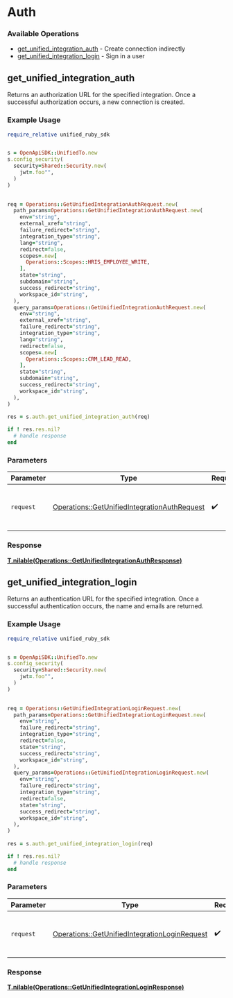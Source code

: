 # Auth


### Available Operations

* [get_unified_integration_auth](#get_unified_integration_auth) - Create connection indirectly
* [get_unified_integration_login](#get_unified_integration_login) - Sign in a user

## get_unified_integration_auth

Returns an authorization URL for the specified integration.  Once a successful authorization occurs, a new connection is created.

### Example Usage

```ruby
require_relative unified_ruby_sdk


s = OpenApiSDK::UnifiedTo.new
s.config_security(
  security=Shared::Security.new(
    jwt=.foo"",
  )
)

   
req = Operations::GetUnifiedIntegrationAuthRequest.new(
  path_params=Operations::GetUnifiedIntegrationAuthRequest.new(
    env="string",
    external_xref="string",
    failure_redirect="string",
    integration_type="string",
    lang="string",
    redirect=false,
    scopes=.new[
      Operations::Scopes::HRIS_EMPLOYEE_WRITE,
    ],
    state="string",
    subdomain="string",
    success_redirect="string",
    workspace_id="string",
  ),
  query_params=Operations::GetUnifiedIntegrationAuthRequest.new(
    env="string",
    external_xref="string",
    failure_redirect="string",
    integration_type="string",
    lang="string",
    redirect=false,
    scopes=.new[
      Operations::Scopes::CRM_LEAD_READ,
    ],
    state="string",
    subdomain="string",
    success_redirect="string",
    workspace_id="string",
  ),
)
    
res = s.auth.get_unified_integration_auth(req)

if ! res.res.nil?
  # handle response
end

```

### Parameters

| Parameter                                                                                                   | Type                                                                                                        | Required                                                                                                    | Description                                                                                                 |
| ----------------------------------------------------------------------------------------------------------- | ----------------------------------------------------------------------------------------------------------- | ----------------------------------------------------------------------------------------------------------- | ----------------------------------------------------------------------------------------------------------- |
| `request`                                                                                                   | [Operations::GetUnifiedIntegrationAuthRequest](../../models/operations/getunifiedintegrationauthrequest.md) | :heavy_check_mark:                                                                                          | The request object to use for the request.                                                                  |


### Response

**[T.nilable(Operations::GetUnifiedIntegrationAuthResponse)](../../models/operations/getunifiedintegrationauthresponse.md)**


## get_unified_integration_login

Returns an authentication URL for the specified integration.  Once a successful authentication occurs, the name and emails are returned.

### Example Usage

```ruby
require_relative unified_ruby_sdk


s = OpenApiSDK::UnifiedTo.new
s.config_security(
  security=Shared::Security.new(
    jwt=.foo"",
  )
)

   
req = Operations::GetUnifiedIntegrationLoginRequest.new(
  path_params=Operations::GetUnifiedIntegrationLoginRequest.new(
    env="string",
    failure_redirect="string",
    integration_type="string",
    redirect=false,
    state="string",
    success_redirect="string",
    workspace_id="string",
  ),
  query_params=Operations::GetUnifiedIntegrationLoginRequest.new(
    env="string",
    failure_redirect="string",
    integration_type="string",
    redirect=false,
    state="string",
    success_redirect="string",
    workspace_id="string",
  ),
)
    
res = s.auth.get_unified_integration_login(req)

if ! res.res.nil?
  # handle response
end

```

### Parameters

| Parameter                                                                                                     | Type                                                                                                          | Required                                                                                                      | Description                                                                                                   |
| ------------------------------------------------------------------------------------------------------------- | ------------------------------------------------------------------------------------------------------------- | ------------------------------------------------------------------------------------------------------------- | ------------------------------------------------------------------------------------------------------------- |
| `request`                                                                                                     | [Operations::GetUnifiedIntegrationLoginRequest](../../models/operations/getunifiedintegrationloginrequest.md) | :heavy_check_mark:                                                                                            | The request object to use for the request.                                                                    |


### Response

**[T.nilable(Operations::GetUnifiedIntegrationLoginResponse)](../../models/operations/getunifiedintegrationloginresponse.md)**


